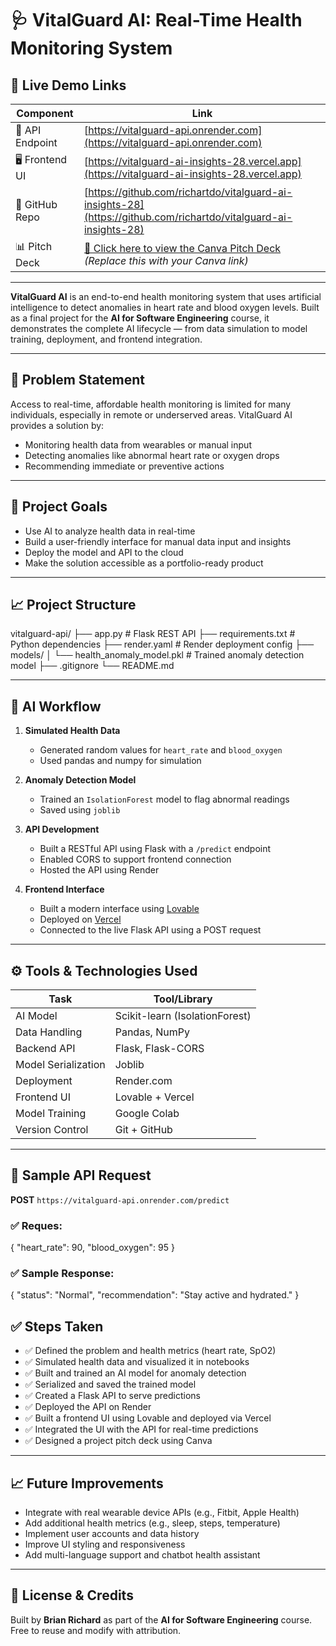 # 🩺 VitalGuard AI: Real-Time Health Monitoring System

## 🚀 Live Demo Links
| Component        | Link                                                                 |
|------------------|----------------------------------------------------------------------|
| 🔌 API Endpoint  | [https://vitalguard-api.onrender.com](https://vitalguard-api.onrender.com) |
| 🖥️ Frontend UI   | [https://vitalguard-ai-insights-28.vercel.app](https://vitalguard-ai-insights-28.vercel.app) |
| 🧾 GitHub Repo   | [https://github.com/richartdo/vitalguard-ai-insights-28](https://github.com/richartdo/vitalguard-ai-insights-28) |
| 📊 Pitch Deck    | [📎 Click here to view the Canva Pitch Deck](#) *(Replace this with your Canva link)* |

---

**VitalGuard AI** is an end-to-end health monitoring system that uses artificial intelligence to detect anomalies in heart rate and blood oxygen levels. Built as a final project for the **AI for Software Engineering** course, it demonstrates the complete AI lifecycle — from data simulation to model training, deployment, and frontend integration.

---

## 📌 Problem Statement

Access to real-time, affordable health monitoring is limited for many individuals, especially in remote or underserved areas. VitalGuard AI provides a solution by:

- Monitoring health data from wearables or manual input  
- Detecting anomalies like abnormal heart rate or oxygen drops  
- Recommending immediate or preventive actions  

---

## 🎯 Project Goals

- Use AI to analyze health data in real-time  
- Build a user-friendly interface for manual data input and insights  
- Deploy the model and API to the cloud  
- Make the solution accessible as a portfolio-ready product  

---

## 📈 Project Structure


vitalguard-api/
├── app.py                      # Flask REST API
├── requirements.txt            # Python dependencies
├── render.yaml                 # Render deployment config
├── models/
│   └── health_anomaly_model.pkl  # Trained anomaly detection model
├── .gitignore
└── README.md


---

## 🧪 AI Workflow

1. **Simulated Health Data**
   - Generated random values for `heart_rate` and `blood_oxygen`
   - Used pandas and numpy for simulation

2. **Anomaly Detection Model**
   - Trained an `IsolationForest` model to flag abnormal readings
   - Saved using `joblib`

3. **API Development**
   - Built a RESTful API using Flask with a `/predict` endpoint
   - Enabled CORS to support frontend connection
   - Hosted the API using Render

4. **Frontend Interface**
   - Built a modern interface using [Lovable](https://www.lovable.so)
   - Deployed on [Vercel](https://vercel.com)
   - Connected to the live Flask API using a POST request

---

## ⚙️ Tools & Technologies Used

| Task                    | Tool/Library            |
|-------------------------|-------------------------|
| AI Model                | Scikit-learn (IsolationForest) |
| Data Handling           | Pandas, NumPy           |
| Backend API             | Flask, Flask-CORS       |
| Model Serialization     | Joblib                  |
| Deployment              | Render.com              |
| Frontend UI             | Lovable + Vercel        |
| Model Training          | Google Colab            |
| Version Control         | Git + GitHub            |

---

## 🧠 Sample API Request

**POST** `https://vitalguard-api.onrender.com/predict`

### ✅ Reques:

{
  "heart_rate": 90,
  "blood_oxygen": 95
}
### ✅ Sample Response:

{
  "status": "Normal",
  "recommendation": "Stay active and hydrated."
}

## ✅ Steps Taken

- ✅ Defined the problem and health metrics (heart rate, SpO2)
- ✅ Simulated health data and visualized it in notebooks
- ✅ Built and trained an AI model for anomaly detection
- ✅ Serialized and saved the trained model
- ✅ Created a Flask API to serve predictions
- ✅ Deployed the API on Render
- ✅ Built a frontend UI using Lovable and deployed via Vercel
- ✅ Integrated the UI with the API for real-time predictions
- ✅ Designed a project pitch deck using Canva

---

## 📈 Future Improvements

- Integrate with real wearable device APIs (e.g., Fitbit, Apple Health)
- Add additional health metrics (e.g., sleep, steps, temperature)
- Implement user accounts and data history
- Improve UI styling and responsiveness
- Add multi-language support and chatbot health assistant

---

## 💬 License & Credits

Built by **Brian Richard** as part of the **AI for Software Engineering** course.  
Free to reuse and modify with attribution.
